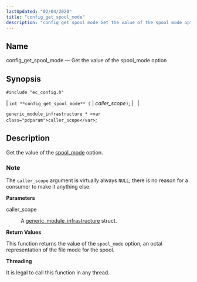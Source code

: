 ```yaml
---
lastUpdated: "02/04/2020"
title: "config_get_spool_mode"
description: "config get spool mode Get the value of the spool mode option int config get spool mode caller scope generic module infrastructure caller scope Get the value of the spool mode option The caller scope argument is virtually always NULL there is no reason for a consumer to make it..."
---
```


<a name="apis.config_get_spool_mode"></a> 
## Name

config_get_spool_mode — Get the value of the spool_mode option

## Synopsis

`#include "ec_config.h"`

| `int **config_get_spool_mode** (` | <var class="pdparam">caller_scope</var>`)`; |   |

`generic_module_infrastructure * <var class="pdparam">caller_scope</var>`;<a name="idp48909072"></a> 
## Description

Get the value of the [spool_mode](/momentum/3/3-reference/3-reference-conf-ref-spool-mode) option.

### Note

The `caller_scope` argument is virtually always `NULL`; there is no reason for a consumer to make it anything else.

**<a name="idp48912912"></a> Parameters**

<dl class="variablelist">

<dt>caller_scope</dt>

<dd>

A [generic_module_infrastructure](/momentum/3/3-api/structs-generic-module-infrastructure) struct.

</dd>

</dl>

**<a name="idp48916400"></a> Return Values**

This function returns the value of the `spool_mode` option, an octal representation of the file mode for the spool.

**<a name="idp48917840"></a> Threading**

It is legal to call this function in any thread.